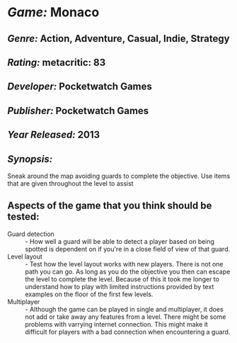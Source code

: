 <h1><i>Game:</i> Monaco</h1>

<h2><i>Genre:</i> Action, Adventure, Casual, Indie, Strategy</h2>

<h2><i>Rating:</i> metacritic: 83</h2>

<h2><i>Developer:</i> Pocketwatch Games</h2>

<h2><i>Publisher:</i> Pocketwatch Games</h2>

<h2><i>Year Released:</i> 2013</h2>

<h2><i>Synopsis:</i></h2>
<p>Sneak around the map avoiding guards to complete the objective. Use items that are given throughout the level to assist</p>

<h2>Aspects of the game that you think should be tested:</h2>

<dl>
  <dt>Guard detection</dt>
  <dd>- How well a guard will be able to detect a player based on being spotted is dependent on if you're in a close field of view of that guard.</dd>
  <dt>Level layout</dt>
  <dd>- Test how the level layout works with new players. There is not one path you can go. As long as you do the objective you then can escape the level to complete the level. Because of this it took me longer to understand how to play with limited instructions provided by text examples on the floor of the first few levels.</dd>
  <dt>Multiplayer</dt>
  <dd>- Although the game can be played in single and multiplayer, it does not add or take away any features from a level. There might be some problems with varrying internet connection. This might make it difficult for players with a bad connection when encountering a guard.</dd>
</dl>

